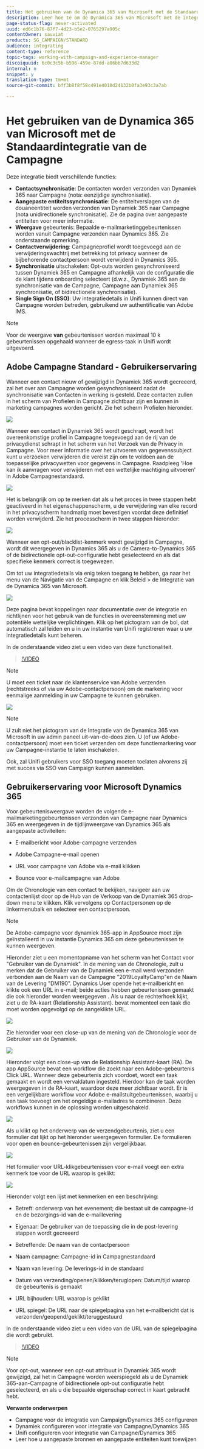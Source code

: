 ```yaml
---
title: Het gebruiken van de Dynamica 365 van Microsoft met de Standaardintegratie van de Campagne
description: Leer hoe te om de Dynamica 365 van Microsoft met de integratie van de Standaard van de Campagne te gebruiken
page-status-flag: never-activated
uuid: ed6c1b76-87f7-4d23-b5e2-0765297a905c
contentOwner: sauviat
products: SG_CAMPAIGN/STANDARD
audience: integrating
content-type: reference
topic-tags: working-with-campaign-and-experience-manager
discoiquuid: 6c0c3c5b-b596-459e-87dd-a06bb7d633d2
internal: n
snippet: y
translation-type: tm+mt
source-git-commit: bff3b8f8f58c491e4010d24132b0fa3e93c3a7ab

---
```



# Het gebruiken van de Dynamica 365 van Microsoft met de Standaardintegratie van de Campagne

Deze integratie biedt verschillende functies:

* **Contactsynchronisatie**: De contacten worden verzonden van Dynamiek 365 naar Campagne (nota: eenzijdige synchronisatie).
* **Aangepaste entiteitssynchronisatie**: De entiteitverslagen van de douaneentiteit worden verzonden van Dynamiek 365 naar Campagne (nota unidirectionele synchronisatie).  Zie de pagina over aangepaste entiteiten voor meer informatie.
* **Weergave** gebeurtenis: Bepaalde e-mailmarketinggebeurtenissen worden vanuit Campagne verzonden naar Dynamics 365. Zie onderstaande opmerking.
* **Contactverwijdering**: Campagneprofiel wordt toegevoegd aan de verwijderingswachtrij met betrekking tot privacy wanneer de bijbehorende contactpersoon wordt verwijderd in Dynamics 365.
* **Synchronisatie** uitschakelen: Opt-outs worden gesynchroniseerd tussen Dynamiek 365 en Campagne afhankelijk van de configuratie die de klant tijdens onboarding selecteert (d.w.z., Dynamiek 365 aan de synchronisatie van de Campagne, Campagne aan Dynamiek 365 synchronisatie, of bidirectionele synchronisatie).
* **Single Sign On (SSO)**: Uw integratiedetails in Unifi kunnen direct van Campagne worden betreden, gebruikend uw authentificatie van Adobe IMS.

>[!NOTE]
>
>Voor de weergave **van** gebeurtenissen worden maximaal 10 k gebeurtenissen opgehaald wanneer de egress-taak in Unifi wordt uitgevoerd.

## Adobe Campagne Standard - Gebruikerservaring

Wanneer een contact nieuw of gewijzigd in Dynamiek 365 wordt gecreeerd, zal het over aan Campagne worden gesynchroniseerd nadat de synchronisatie van Contacten in werking is gesteld.  Deze contacten zullen in het scherm van Profielen in Campagne zichtbaar zijn en kunnen in marketing campagnes worden gericht.  Zie het scherm Profielen hieronder.

![](assets/MSdynamicsACS-usage1.png)

Wanneer een contact in Dynamiek 365 wordt geschrapt, wordt het overeenkomstige profiel in Campagne toegevoegd aan de rij van de privacydienst schrapt in het scherm van het Verzoek van de Privacy in Campagne.  Voor meer informatie over het uitvoeren van gegevenssubject kunt u verzoeken verwijderen die vereist zijn om te voldoen aan de toepasselijke privacywetten voor gegevens in Campagne. Raadpleeg &#39;Hoe kan ik aanvragen voor verwijderen met een wettelijke machtiging uitvoeren&#39; in Adobe Campagnestandaard.

![](assets/MSdynamicsACS-usage2.png)

Het is belangrijk om op te merken dat als u het proces in twee stappen hebt geactiveerd in het eigenschappenscherm, u de verwijdering van elke record in het privacyscherm handmatig moet bevestigen voordat deze definitief worden verwijderd.  Zie het processcherm in twee stappen hieronder:

![](assets/MSdynamicsACS-usage3.png)

Wanneer een opt-out/blacklist-kenmerk wordt gewijzigd in Campagne, wordt dit weergegeven in Dynamics 365 als u de Camera-to-Dynamics 365 of de bidirectionele opt-out-configuratie hebt geselecteerd en als dat specifieke kenmerk correct is toegewezen.

Om tot uw integratiedetails via enig teken toegang te hebben, ga naar het menu van de Navigatie van de Campagne en klik Beleid > de Integratie van de Dynamica 365 van Microsoft.

![](assets/sso_d365_admin_panel.png)

Deze pagina bevat koppelingen naar documentatie over de integratie en richtlijnen voor het gebruik van de functies in overeenstemming met uw potentiële wettelijke verplichtingen. Klik op het pictogram van de bol, dat automatisch zal leiden en u in uw instantie van Unifi registreren waar u uw integratiedetails kunt beheren.

In de onderstaande video ziet u een video van deze functionaliteit.

>[!VIDEO](https://video.tv.adobe.com/v/29254)

>[!NOTE]
>
>U moet een ticket naar de klantenservice van Adobe verzenden (rechtstreeks of via uw Adobe-contactpersoon) om de markering voor eenmalige aanmelding in uw Campagne te kunnen gebruiken.

![](assets/sso_screen.png)

>[!NOTE]
>
>U zult niet het pictogram van de Integratie van de Dynamica 365 van Microsoft in uw admin paneel uit-van-de-doos zien.  U (of uw Adobe-contactpersoon) moet een ticket verzenden om deze functiemarkering voor uw Campagne-instantie te laten inschakelen.
>
>Ook, zal Unifi gebruikers voor SSO toegang moeten toelaten alvorens zij met succes via SSO van Campaign kunnen aanmelden.

## Gebruikerservaring voor Microsoft Dynamics 365

Voor gebeurtenisweergave worden de volgende e-mailmarketinggebeurtenissen verzonden van Campagne naar Dynamics 365 en weergegeven in de tijdlijnweergave van Dynamics 365 als aangepaste activiteiten:

* E-mailbericht voor Adobe-campagne verzenden

* Adobe Campagne-e-mail openen

* URL voor campagne van Adobe via e-mail klikken

* Bounce voor e-mailcampagne van Adobe

Om de Chronologie van een contact te bekijken, navigeer aan uw contactenlijst door op de Hub van de Verkoop van de Dynamiek 365 drop-down menu te klikken.  Klik vervolgens op Contactpersonen op de linkermenubalk en selecteer een contactpersoon.

>[!NOTE]
>
>De Adobe-campagne voor dynamiek 365-app in AppSource moet zijn geïnstalleerd in uw instantie Dynamics 365 om deze gebeurtenissen te kunnen weergeven.

Hieronder ziet u een momentopname van het scherm van het Contact voor &quot;Gebruiker van de Dynamiek&quot;.  In de mening van de Chronologie, zult u merken dat de Gebruiker van de Dynamiek een e-mail werd verzonden verbonden aan de Naam van de Campagne &quot;2019LoyaltyCamp&quot;en de Naam van de Levering &quot;DM190&quot;.  Dynamics User opende het e-mailbericht en klikte ook een URL in e-mail; beide acties hebben gebeurtenissen gemaakt die ook hieronder worden weergegeven .  Als u naar de rechterhoek kijkt, ziet u de RA-kaart (Relationship Assistant). bevat momenteel een taak die moet worden opgevolgd op de aangeklikte URL.

![](assets/MSdynamicsACS-usage4.png)

Zie hieronder voor een close-up van de mening van de Chronologie voor de Gebruiker van de Dynamiek.

![](assets/MSdynamicsACS-usage5.png)

Hieronder volgt een close-up van de Relationship Assistant-kaart (RA).  De app AppSource bevat een workflow die zoekt naar een Adobe-gebeurtenis Click URL.  Wanneer deze gebeurtenis zich voordoet, wordt een taak gemaakt en wordt een vervaldatum ingesteld.  Hierdoor kan de taak worden weergegeven in de RA-kaart, waardoor deze meer zichtbaar wordt.  Er is een vergelijkbare workflow voor Adobe e-mailstuitgebeurtenissen, waarbij u een taak toevoegt om het ongeldige e-mailadres te combineren.  Deze workflows kunnen in de oplossing worden uitgeschakeld.

![](assets/MSdynamicsACS-usage6.png)

Als u klikt op het onderwerp van de verzendgebeurtenis, ziet u een formulier dat lijkt op het hieronder weergegeven formulier.  De formulieren voor open en bounce-gebeurtenissen zijn vergelijkbaar.

![](assets/mirror_page_url_send.png)

Het formulier voor URL-klikgebeurtenissen voor e-mail voegt een extra kenmerk toe voor de URL waarop is geklikt:

![](assets/mirror_page_url_click.png)

Hieronder volgt een lijst met kenmerken en een beschrijving:

* Betreft: onderwerp van het evenement; die bestaat uit de campagne-id en de bezorgings-id van de e-maillevering

* Eigenaar: De gebruiker van de toepassing die in de post-levering stappen wordt gecreeerd

* Betreffende: De naam van de contactpersoon

* Naam campagne: Campagne-id in Campagnestandaard

* Naam van levering: De leverings-id in de standaard

* Datum van verzending/openen/klikken/teruglopen: Datum/tijd waarop de gebeurtenis is gemaakt

* URL bijhouden: URL waarop is geklikt

* URL spiegel: De URL naar de spiegelpagina van het e-mailbericht dat is verzonden/geopend/geklikt/teruggestuurd

In de onderstaande video ziet u een video van de URL van de spiegelpagina die wordt gebruikt.

>[!VIDEO](https://video.tv.adobe.com/v/29253)

>[!NOTE]
>
>Voor opt-out, wanneer een opt-out attribuut in Dynamiek 365 wordt gewijzigd, zal het in Campagne worden weerspiegeld als u de Dynamiek 365-aan-Campagne of bidirectionele opt-out configuratie hebt geselecteerd, en als u die bepaalde eigenschap correct in kaart gebracht hebt.

**Verwante onderwerpen**

* Campagne voor de integratie van Campaign/Dynamics 365 configureren
* Dynamiek configureren voor integratie van Campagne/Dynamics 365
* Unifi configureren voor integratie van Campagne/Dynamics 365
* Leer hoe u aangepaste bronnen en aangepaste entiteiten kunt toewijzen